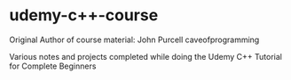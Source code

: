 # udemy-c++-course
Original Author of course material: John Purcell caveofprogramming

Various notes and projects completed while doing the Udemy C++ Tutorial for Complete Beginners
